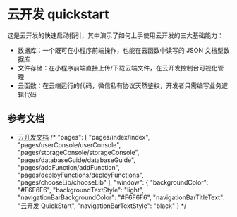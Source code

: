 # 云开发 quickstart

这是云开发的快速启动指引，其中演示了如何上手使用云开发的三大基础能力：

- 数据库：一个既可在小程序前端操作，也能在云函数中读写的 JSON 文档型数据库
- 文件存储：在小程序前端直接上传/下载云端文件，在云开发控制台可视化管理
- 云函数：在云端运行的代码，微信私有协议天然鉴权，开发者只需编写业务逻辑代码

## 参考文档

- [云开发文档](https://developers.weixin.qq.com/miniprogram/dev/wxcloud/basis/getting-started.html)
/*
  "pages": [
    "pages/index/index",
    "pages/userConsole/userConsole",
    "pages/storageConsole/storageConsole",
    "pages/databaseGuide/databaseGuide",
    "pages/addFunction/addFunction",
    "pages/deployFunctions/deployFunctions",
    "pages/chooseLib/chooseLib"
  ],
    "window": {
      "backgroundColor": "#F6F6F6",
      "backgroundTextStyle": "light",
      "navigationBarBackgroundColor": "#F6F6F6",
      "navigationBarTitleText": "云开发 QuickStart",
      "navigationBarTextStyle": "black"
    }
*/
